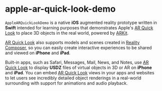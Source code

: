# apple-ar-quick-look-demo

`AppleARQuickLookDemo` is a native **iOS** augmented reality prototype written in **Swift** intended for learning purposes that demonstrates Apple's [AR Quick Look](https://developer.apple.com/augmented-reality/quick-look/) to place 3D objects in the real world, powered by [ARKit](https://developer.apple.com/augmented-reality/arkit/).

[AR Quick Look](https://developer.apple.com/augmented-reality/quick-look/) also supports models and scenes created in [Reality Composer](https://developer.apple.com/augmented-reality/tools/), so you can easily create interactive experiences to be shared and viewed on **iPhone** and **iPad**.

Built-in apps, such as Safari, Messages, Mail, News, and Notes, use [AR Quick Look](https://developer.apple.com/augmented-reality/quick-look/) to display **USDZ** files of virtual objects in 3D or AR on **iPhone** and **iPad**. You can embed [AR Quick Look](https://developer.apple.com/augmented-reality/quick-look/) views in your apps and websites to let users see incredibly detailed object renderings in a real-world surrounding with support for animations and audio playback.
